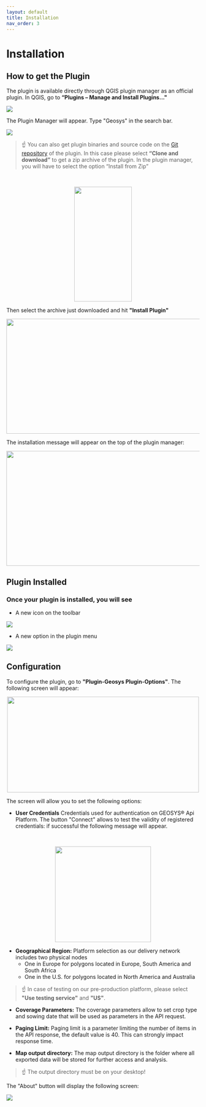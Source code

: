 ```yaml
---
layout: default
title: Installation
nav_order: 3
---
```



# Installation

## How to get the Plugin
The plugin is available directly through QGIS plugin manager as an official plugin. In QGIS, go to <Strong>“Plugins – Manage and Install Plugins..." </Strong>

![](https://raw.githubusercontent.com/GEOSYS/Images/c233061865ec2c20423f05b05aca379e46a0bff7/QGIS/pictures/doc1.png)

The Plugin Manager will appear.
Type "Geosys" in the search bar.

![](raw.githubusercontent.com/GEOSYS/Images/c233061865ec2c20423f05b05aca379e46a0bff7/QGIS/pictures/doc2.jpg)

> ☝️ You can also get plugin binaries and source code on the [Git repository](https://github.com/GEOSYS/qgis-plugin) of the plugin. In this case please select <Strong>“Clone and download”</Strong> to get a zip archive of the plugin. 
In the plugin manager, you will have to select the option “Install from Zip” 
<br>
<p align="center">
  <img width="150" height="300" src="raw.githubusercontent.com/GEOSYS/Images/c233061865ec2c20423f05b05aca379e46a0bff7/QGIS/pictures/doc3.jpg">
</p>

Then select the archive just downloaded and hit <Strong>"Install Plugin"</Strong>
<p align="center">
  <img width="600" height="300" src="raw.githubusercontent.com/GEOSYS/Images/c233061865ec2c20423f05b05aca379e46a0bff7/QGIS/pictures/doc4.jpg">
</p>

The installation message will appear on the top of the plugin manager:
<p align="center">
  <img width="600" height="300" src="raw.githubusercontent.com/GEOSYS/Images/c233061865ec2c20423f05b05aca379e46a0bff7/QGIS/pictures/doc5.png">
</p>

## Plugin Installed

 ### Once your plugin is installed, you will see


 - A new icon on the toolbar

![](raw.githubusercontent.com/GEOSYS/Images/c233061865ec2c20423f05b05aca379e46a0bff7/QGIS/pictures/plugin_icon.png)

 - A new option in the plugin menu


![](raw.githubusercontent.com/GEOSYS/Images/c233061865ec2c20423f05b05aca379e46a0bff7/QGIS/pictures/geosys_plugin_option.png)

## Configuration


To configure the plugin, go to <Strong>"Plugin-Geosys Plugin-Options"</Strong>.
The following screen will appear:
<br>
<p align="center">
  <img width="500" height="250" src="raw.githubusercontent.com/GEOSYS/Images/c233061865ec2c20423f05b05aca379e46a0bff7/QGIS/pictures/geosys_option_panel.png">
<br>

The screen will allow you to set the following options:
- <Strong>User Credentials</Strong> Credentials used for authentication on GEOSYS® Api Platform. The button "Connect" allows to test the validity of registered credentials: if successful the following message will appear.
<br>
<p align="center">
  <img width="250" height="250" src="raw.githubusercontent.com/GEOSYS/Images/c233061865ec2c20423f05b05aca379e46a0bff7/QGIS/pictures/pictures/Authentication_image.png">
<br>
</p>

- <Strong>Geographical Region:</Strong> Platform selection as our delivery network includes two physical nodes
    - One in Europe for polygons located in Europe, South America and South Africa
    - One in the U.S. for polygons located in North America and Australia
 > ☝️  In case of testing on our pre-production platform, please select **"Use testing service"** and **"US"**.


 - <Strong>Coverage Parameters:</Strong> The coverage parameters allow to set crop type and sowing date that will be used as parameters in the API request.

 - <Strong>Paging Limit:</Strong> Paging limit is a parameter limiting the number of items in the API response, the default value is 40. This can strongly impact response time.
 
 - <Strong>Map output directory:</Strong> The map output directory is the folder where all exported data will be stored for further access and analysis.
 > ☝️   The output directory must be on your desktop!

 The "About" button will display the following screen:

 ![](raw.githubusercontent.com/GEOSYS/Images/c233061865ec2c20423f05b05aca379e46a0bff7/QGIS/pictures/About_button.png)
